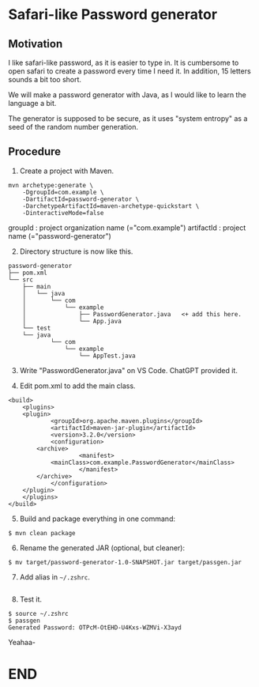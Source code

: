 # Safari-like Password generator

## Motivation
I like safari-like password, as it is easier to type in. 
It is cumbersome to open safari to create a password every time I need it. 
In addition, 15 letters sounds a bit too short. 

We will make a password generator with Java, as I would like to learn the 
language a bit. 

The generator is supposed to be secure, as it uses "system entropy" as a
seed of the random number generation. 

## Procedure
1. Create a project with Maven.

```
mvn archetype:generate \
    -DgroupId=com.example \
    -DartifactId=password-generator \
    -DarchetypeArtifactId=maven-archetype-quickstart \
    -DinteractiveMode=false
```

groupId    : project organization name (="com.example")
artifactId : project name (="password-generator")

2. Directory structure is now like this.

```
password-generator
├── pom.xml
└── src
    ├── main
    │   └── java
    │       └── com
    │           └── example
    │               ├── PasswordGenerator.java   <+ add this here.
    │               └── App.java
    └── test
	└── java
            └── com
                └── example
                    └── AppTest.java
```

3. Write "PasswordGenerator.java" on VS Code.
ChatGPT provided it.

4. Edit pom.xml to add the main class.

```
<build>
    <plugins>
	<plugin>
            <groupId>org.apache.maven.plugins</groupId>
            <artifactId>maven-jar-plugin</artifactId>
            <version>3.2.0</version>
            <configuration>
		<archive>
                    <manifest>
			<mainClass>com.example.PasswordGenerator</mainClass>
                    </manifest>
		</archive>
            </configuration>
	</plugin>
    </plugins>
</build>
```

5. Build and package everything in one command:
```
$ mvn clean package
```

6. Rename the generated JAR (optional, but cleaner):

```
$ mv target/password-generator-1.0-SNAPSHOT.jar target/passgen.jar
```

7. Add alias in ```~/.zshrc```.

```alias passgen="java -jar $HOME/java/j2/password-generator/target/password-generator-1.0-SNAPSHOT.jar
```
8. Test it.

```
$ source ~/.zshrc
$ passgen
Generated Password: OTPcM-OtEHD-U4Kxs-WZMVi-X3ayd
```

Yeahaa-

<!-- ------------------------------  -->

# END

<!-- ####################  -->
